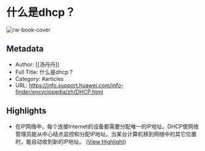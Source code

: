# 什么是dhcp？

![rw-book-cover](https://download.huawei.com/mdl/image/download?uuid=d7828a2bf7334a568f083beb7ff1cba2)

## Metadata
- Author: [[汤丹丹]]
- Full Title: 什么是dhcp？
- Category: #articles
- URL: https://info.support.huawei.com/info-finder/encyclopedia/zh/DHCP.html

## Highlights
- 在IP网络中，每个连接Internet的设备都需要分配唯一的IP地址。DHCP使网络管理员能从中心结点监控和分配IP地址。当某台计算机移到网络中的其它位置时，能自动收到新的IP地址。 ([View Highlight](https://read.readwise.io/read/01gqs9tq6cp0k7qj4pswc9caxc))
